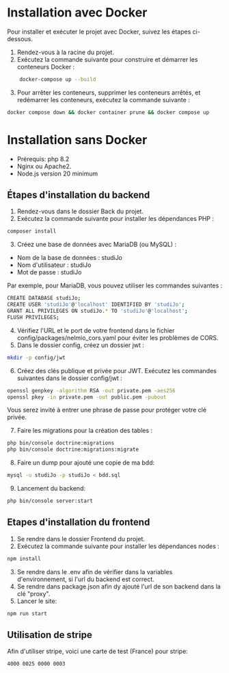 # Installation avec Docker

Pour installer et exécuter le projet avec Docker, suivez les étapes ci-dessous.

1) Rendez-vous à la racine du projet.
2) Exécutez la commande suivante pour construire et démarrer les conteneurs Docker :

``` bash
    docker-compose up --build
```

3) Pour arrêter les conteneurs, supprimer les conteneurs arrêtés, et redémarrer les conteneurs, exécutez la commande suivante :

``` bash
docker compose down && docker container prune && docker compose up
```

# Installation sans Docker

* Prérequis: php 8.2
* Nginx ou Apache2.
* Node.js version 20 minimum

## Étapes d'installation du backend

1) Rendez-vous dans le dossier Back du projet.
2) Exécutez la commande suivante pour installer les dépendances PHP :

``` bash
composer install
```

3) Créez une base de données avec MariaDB (ou MySQL) :

* Nom de la base de données : studiJo
* Nom d'utilisateur : studiJo
* Mot de passe : studiJo

Par exemple, pour MariaDB, vous pouvez utiliser les commandes suivantes :

```bash 
CREATE DATABASE studiJo;
CREATE USER 'studiJo'@'localhost' IDENTIFIED BY 'studiJo';
GRANT ALL PRIVILEGES ON studiJo.* TO 'studiJo'@'localhost';
FLUSH PRIVILEGES;
```

4) Vérifiez l'URL et le port de votre frontend dans le fichier config/packages/nelmio_cors.yaml pour éviter les problèmes de CORS.
5) Dans le dossier config, créez un dossier jwt :

``` bash
mkdir -p config/jwt
```

6) Créez des clés publique et privée pour JWT. Exécutez les commandes suivantes dans le dossier config/jwt :

```bash 
openssl genpkey -algorithm RSA -out private.pem -aes256
openssl pkey -in private.pem -out public.pem -pubout
```

Vous serez invité à entrer une phrase de passe pour protéger votre clé privée.

7) Faire les migrations pour la création des tables : 

``` bash
php bin/console doctrine:migrations
php bin/console doctrine:migrations:migrate
```


8) Faire un dump pour ajouté une copie de ma bdd: 

```bash 
mysql -u studiJo -p studiJo < bdd.sql
```

9) Lancement du backend:

``` bash
php bin/console server:start
```

## Etapes d'installation du frontend

1) Se rendre dans le dossier Frontend du projet.
2) Exécutez la commande suivante pour installer les dépendances nodes :
   
``` bash
npm install
```

3) Se rendre dans le .env afin de vérifier dans la variables d'environnement, si l'url du backend est correct.
4) Se rendre dans package.json afin dy ajouté l'url de son backend dans la clé "proxy".
5) Lancer le site:

```bash
npm run start 
```


## Utilisation de stripe

Afin d'utiliser stripe, voici une carte de test (France) pour stripe:

``` bash 
4000 0025 0000 0003
```
